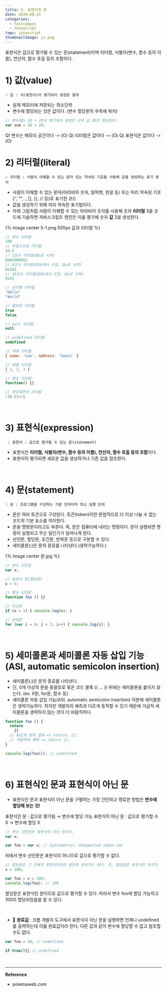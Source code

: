 ```yaml
---
title: 5. 표현식과 문
date: 2020-08-21
categories:
  - Fastcampus
  - Javascript
tags: javascript
thumbnailImage: js.png
---
```


<!-- more -->

표현식은 값으로 평가될 수 있는 문(statement)이며 리터럴, 식별자(변수, 함수 등의 이름), 연산자, 함수 호출 등의 조합이다.

<!-- excerpt -->
<!-- toc -->

# 1) 값(value)

    💡 값 : 식(표현식)이 평가되어 생성된 결과


- 실제 메모리에 저장되는 최소단위
- 변수에 할당되는 것은 값이다. (변수 할당문의 우측에 위치)

```jsx
// 변수에는 10 + 20이 평가되어 생성된 숫자 값 30이 할당된다.
var sum = 10 + 20;
```

Q) 변수는 메모리 공간이다  -> (O)
Q) 리터럴은 값이다  -> (O)
Q) 표현식은 값이다  -> (O)
<br>

# 2) 리터럴(literal)

    💡 리터럴 : 사람이 이해할 수 있는 문자 또는 약속된 기호를 사용해 값을 생성하는 표기 방식

- 사람이 이해할 수 있는 문자(아라비아 숫자, 알파벳, 한글 등) 또는 미리 약속된 기호(‘’, “”, ., [], {}, // 등)로 표기한 코드
- 값을 생성하기 위해 미리 약속한 표기법이다.
- 아래 그림처럼 사람이 이해할 수 있는 아라비아 숫자를 사용해 숫자 **리터럴** 3을 코드에 기술하면 자바스크립트 엔진은 이를 평가해 숫자 **값** 3을 생성한다.

{% image center 5-1.png 500px 값과 리터럴 %}



  ```js
  // 정수 리터럴
  100
  // 부동소수점 리터럴
  10.5
  // 2진수 리터럴(0b로 시작)
  0b01000001
  // 8진수 리터럴(ES6에서 도입. 0o로 시작)
  0o101
  // 16진수 리터럴(ES6에서 도입. 0x로 시작)
  0x41

  // 문자열 리터럴
  'Hello'
  "World"

  // 불리언 리터럴
  true
  false

  // null 리터럴
  null

  // undefined 리터럴
  undefined

  // 객체 리터럴
  { name: 'Lee', address: 'Seoul' }

  // 배열 리터럴
  [ 1, 2, 3 ]

  // 함수 리터럴
  function() {}

  // 정규표현식 리터럴
  /[A-Z]+/g
  ```
<Br>

# 3) 표현식(expression)

     💡 표현식 : 값으로 평가될 수 있는 문(statement)

- 표현식은 **리터럴, 식별자(변수, 함수 등의 이름), 연산자, 함수 호출 등의 조합**이다.
- 표현식이 평가되면 새로운 값을 생성하거나 기존 값을 참조한다.
<br>

# 4) 문(statement)

    💡 문 : 프로그램을 구성하는 기본 단위이자 최소 실행 단위
  
  - 문은 여러 토큰으로 구성된다. 
    토큰(token)이란 문법적으로 더 이상 나눌 수 없는 코드의 기본 요소를 의미한다. 
  - 문을 명령문이라고도 부른다. 즉, 문은 컴퓨터에 내리는 명령이다. 문이 실행되면 명령이 실행되고 무슨 일인가가 일어나게 된다.
  - 선언문, 할당문, 조건문, 반복문 등으로 구분할 수 있다.
  - 세미콜론(;)은 문의 종료를 나타낸다.(생략가능하다.)

{% image center 문.jpg %}

```js
// 변수 선언문
var x;

// 표현식 문(할당문)
x = 5;

// 함수 선언문
function foo () {}

// 조건문
if (x > 1) { console.log(x); }

// 반복문
for (var i = 0; i < 2; i++) { console.log(i); }
```
<br>

# 5) 세미콜론과 세미콜론 자동 삽입 기능(ASI, automatic semicolon insertion)

- 세미콜론(;)은 문의 종료를 나타낸다. 
- 단, 0개 이상의 문을 중괄호로 묶은 코드 블록 ({ … }) 뒤에는 세미콜론을 붙이지 않는다. (ex. if문, for문, 함수 등)
- 세미콜론 자동 삽입 기능(ASI, automatic semicolon insertion) 덕분에 세미콜론은 생략가능하다.
하지만 개발자의 예측과 다르게 동작할 수 있기 때문에 가급적 세미콜론을 생략하지 않는 것이 더 바람직하다.

```js
function foo () {
  return
    {}
  // ASI의 동작 결과 => return; {};
  // 개발자의 예측 => return {};
}

console.log(foo()); // undefined
```
<br>

# 6) 표현식인 문과 표현식이 아닌 문

- 표현식인 문과 표현식이 아닌 문을 구별하는 가장 간단하고 명료한 방법은 **변수에 할당해 보는 것!**

표현식인 문 : 값으로 평가됨 → 변수에 할당 가능
표현식이 아닌 문 : 값으로 평가할 수 X → 변수에 할당 X

```js
// 변수 선언문은 표현식이 아닌 문이다.
var x;

var foo = var x; // SyntaxError: Unexpected token var
```
위에서 변수 선언문은 표현식이 아니므로 값으로 평가할 수 없다.

```js
// 할당문은 그 자체가 표현식이지만 완전한 문이기도 하다. 즉, 할당문은 표현식인 문이다.
x = 100;

var foo = x = 100;
console.log(foo); // 100
```
할당문은 표현식인 문이므로 값으로 평가할 수 있다. 따라서 변수 foo에 할당 가능하고 100이 할당되었음을 알 수 있다.

</br>

- 📒 **완료값** 
: 크롬 개발자 도구에서 표현식이 아닌 문을 실행하면 언제나 undefined를 출력하는데 이를 완료값이라 한다. 
다른 값과 같이 변수에 할당할 수 없고 참조할 수도 없다.

```js
var foo = 10; // undefined

if true(){} // undefined
```


<br>

----
**Reference**
- poiemaweb.com
